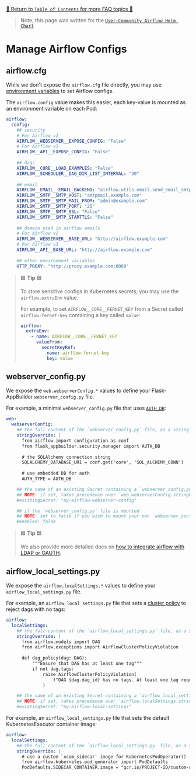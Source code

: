 [🔗 Return to `Table of Contents` for more FAQ topics 🔗](https://github.com/airflow-helm/charts/tree/main/charts/airflow#frequently-asked-questions)

> Note, this page was written for the [`User-Community Airflow Helm Chart`](https://github.com/airflow-helm/charts/tree/main/charts/airflow)

# Manage Airflow Configs

## airflow.cfg

While we don't expose the `airflow.cfg` file directly, you may use [environment variables](https://airflow.apache.org/docs/stable/howto/set-config.html) to set Airflow configs.

The `airflow.config` value makes this easier, each key-value is mounted as an environment variable on each Pod:

```yaml
airflow:
  config:
    ## security
    # For Airflow v2
    AIRFLOW__WEBSERVER__EXPOSE_CONFIG: "False"
    # For Airflow v3
    AIRFLOW__API__EXPOSE_CONFIG: "False"
    
    ## dags
    AIRFLOW__CORE__LOAD_EXAMPLES: "False"
    AIRFLOW__SCHEDULER__DAG_DIR_LIST_INTERVAL: "30"
    
    ## email
    AIRFLOW__EMAIL__EMAIL_BACKEND: "airflow.utils.email.send_email_smtp"
    AIRFLOW__SMTP__SMTP_HOST: "smtpmail.example.com"
    AIRFLOW__SMTP__SMTP_MAIL_FROM: "admin@example.com"
    AIRFLOW__SMTP__SMTP_PORT: "25"
    AIRFLOW__SMTP__SMTP_SSL: "False"
    AIRFLOW__SMTP__SMTP_STARTTLS: "False"
    
    ## domain used in airflow emails
    # For Airflow v2
    AIRFLOW__WEBSERVER__BASE_URL: "http://airflow.example.com"
    # For Airflow v3
    AIRFLOW__API__BASE_URL: "http://airflow.example.com"
    
    ## ether environment variables
    HTTP_PROXY: "http://proxy.example.com:8080"
```

> 🟦 __Tip__ 🟦
>
> To store sensitive configs in Kubernetes secrets, you may use the `airflow.extraEnv` value.
> 
> For example, to set `AIRFLOW__CORE__FERNET_KEY` from a Secret called `airflow-fernet-key` containing a key called `value`:
>
> ```yaml
> airflow:
>   extraEnv:
>     - name: AIRFLOW__CORE__FERNET_KEY
>       valueFrom:
>         secretKeyRef:
>           name: airflow-fernet-key
>           key: value
> ```

## webserver_config.py

We expose the `web.webserverConfig.*` values to define your Flask-AppBuilder `webserver_config.py` file.

For example, a minimal `webserver_config.py` file that uses [`AUTH_DB`](https://flask-appbuilder.readthedocs.io/en/latest/security.html#authentication-database):

```yaml
web:
  webserverConfig:
    ## the full content of the `webserver_config.py` file, as a string
    stringOverride: |
      from airflow import configuration as conf
      from flask_appbuilder.security.manager import AUTH_DB
      
      # the SQLAlchemy connection string
      SQLALCHEMY_DATABASE_URI = conf.get('core', 'SQL_ALCHEMY_CONN')
      
      # use embedded DB for auth
      AUTH_TYPE = AUTH_DB

    ## the name of an existing Secret containing a `webserver_config.py` key
    ## NOTE: if set, takes precedence over `web.webserverConfig.stringOverride`
    #existingSecret: "my-airflow-webserver-config"

    ## if the `webserver_config.py` file is mounted
    ## NOTE: set to false if you wish to mount your own `webserver_config.py` file
    #enabled: false
```

> 🟦 __Tip__ 🟦
>
> We also provide more detailed docs on [how to integrate airflow with LDAP or OAUTH](../security/ldap-oauth.md).

## airflow_local_settings.py

We expose the `airflow.localSettings.*` values to define your `airflow_local_settings.py` file.

For example, an `airflow_local_settings.py` file that sets a [cluster policy](https://airflow.apache.org/docs/apache-airflow/stable/concepts/cluster-policies.html) to reject dags with no tags:

```yaml
airflow:
  localSettings:
    ## the full content of the `airflow_local_settings.py` file, as a string
    stringOverride: |
      from airflow.models import DAG
      from airflow.exceptions import AirflowClusterPolicyViolation
      
      def dag_policy(dag: DAG):
          """Ensure that DAG has at least one tag"""
          if not dag.tags:
              raise AirflowClusterPolicyViolation(
                  f"DAG {dag.dag_id} has no tags. At least one tag required. File path: {dag.fileloc}"
              )

    ## the name of an existing Secret containing a `airflow_local_settings.py` key
    ## NOTE: if set, takes precedence over `airflow.localSettings.stringOverride`
    #existingSecret: "my-airflow-local-settings"
```

For example, an `airflow_local_settings.py` file that sets the default KubernetesExecutor container image:

```yaml
airflow:
  localSettings:
    ## the full content of the `airflow_local_settings.py` file, as a string
    stringOverride: |
      # use a custom `xcom_sidecar` image for KubernetesPodOperator()
      from airflow.kubernetes.pod_generator import PodDefaults
      PodDefaults.SIDECAR_CONTAINER.image = "gcr.io/PROJECT-ID/custom-sidecar-image"
```